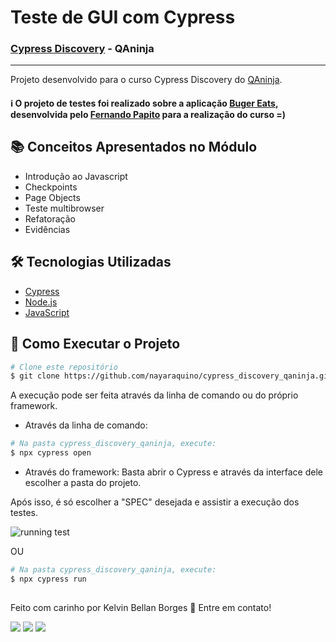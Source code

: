 # Teste de GUI com Cypress
### [Cypress Discovery](https://qaninja.academy/curso/cypress-discovery/) - QAninja
---
Projeto desenvolvido para o curso Cypress Discovery do [QAninja](https://qaninja.academy/).

#### :information_source: O projeto de testes foi realizado sobre a aplicação [Buger Eats](https://buger-eats-qa.vercel.app), desenvolvida pelo [Fernando Papito](https://www.linkedin.com/in/papitoio/) para a realização do curso =)

## :books: Conceitos Apresentados no Módulo
- Introdução ao Javascript
- Checkpoints
- Page Objects
- Teste multibrowser
- Refatoração
- Evidências


## :hammer_and_wrench: Tecnologias Utilizadas
- [Cypress](https://www.cypress.io/)
- [Node.js](https://nodejs.org/en/)
- [JavaScript](https://developer.mozilla.org/pt-BR/docs/Web/JavaScript)


## :checkered_flag: Como Executar o Projeto
```bash
# Clone este repositório
$ git clone https://github.com/nayaraquino/cypress_discovery_qaninja.git
```
A execução pode ser feita através da linha de comando ou do próprio framework.
- Através da linha de comando:
```bash
# Na pasta cypress_discovery_qaninja, execute:
$ npx cypress open
```
- Através do framework:
Basta abrir o Cypress e através da interface dele escolher a pasta do projeto.

Após isso, é só escolher a "SPEC" desejada e assistir a execução dos testes.


![running test](https://user-images.githubusercontent.com/71460952/114319822-7ec79a80-9ae9-11eb-951e-66e0c20e730a.gif)

OU

```bash
# Na pasta cypress_discovery_qaninja, execute:
$ npx cypress run
```


##
Feito com carinho por Kelvin Bellan Borges :wave: Entre em contato!
<div> 
  <a href="https://www.instagram.com/kelvin.bellan/" target="_blank"><img src="https://img.shields.io/badge/-Instagram-%23E4405F?style=for-the-badge&logo=instagram&logoColor=white" target="_blank"></a>
  <a href = "mailto:contatorafaballerini@gmail.com"><img src="https://img.shields.io/badge/-Gmail-%23333?style=for-the-badge&logo=gmail&logoColor=white" target="_blank"></a>
  <a href="https://www.linkedin.com/in/kelvin-bellan-borges-68273a15a/" target="_blank"><img src="https://img.shields.io/badge/-LinkedIn-%230077B5?style=for-the-badge&logo=linkedin&logoColor=white" target="_blank"></a> 

</div>
